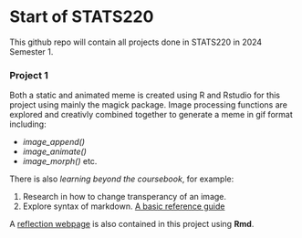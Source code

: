 
# Start of STATS220

This github repo will contain all projects done in STATS220 in 2024 Semester 1.


### Project 1
Both a static and animated meme is created using R and Rstudio for this project using mainly the magick package.
Image processing functions are explored and creativly combined together to generate a meme in gif format including:
* *image_append()*
* *image_animate()*
* *image_morph()* etc.

There is also *learning beyond the coursebook*, for example:
1. Research in how to change transperancy of an image.
2. Explore syntax of markdown. [A basic reference guide](https://www.markdownguide.org/basic-syntax/)


A [reflection webpage](project1_report.html) is also contained in this project using **Rmd**.
